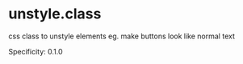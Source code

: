 # unstyle.class
css class to unstyle elements eg. make buttons look like normal text

Specificity: 0.1.0
